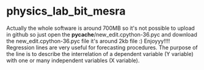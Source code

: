 # physics_lab_bit_mesra

Actually the whole software is around 700MB so it's not possible to upload in github so just open the __pycache__/new_edit.cpython-36.pyc and download the new_edit.cpython-36.pyc file it's around 2kb file :)
Enjoyyy!!!!
Regression lines are very useful for forecasting procedures. The purpose of the line is to describe the interrelation of a dependent variable (Y variable) with one or many independent variables (X variable).
